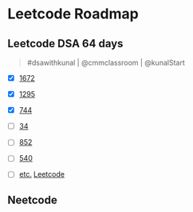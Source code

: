 # Leetcode Roadmap

## Leetcode DSA 64 days 
> #dsawithkunal | @cmmclassroom | @kunalStart

- [x] [1672]()
- [x] [1295]()
- [x] [744]()
- [ ] [34]()
- [ ] [852]()
- [ ] [540]()
- [ ] [etc.]() [Leetcode]()


## Neetcode